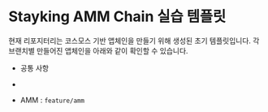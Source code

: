 # Stayking AMM Chain 실습 템플릿

현재 리포지터리는 코스모스 기반 앱체인을 만들기 위해 생성된 초기 템플릿입니다. 각 브랜치별 만들어진 앱체인을 아래와 같이 확인할 수 있습니다.

- 공통 사항
- 

- AMM : `feature/amm`